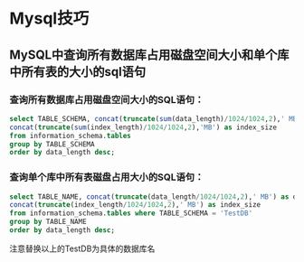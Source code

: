 # Mysql技巧

## MySQL中查询所有数据库占用磁盘空间大小和单个库中所有表的大小的sql语句

### 查询所有数据库占用磁盘空间大小的SQL语句：

```sql
select TABLE_SCHEMA, concat(truncate(sum(data_length)/1024/1024,2),' MB') as data_size,
concat(truncate(sum(index_length)/1024/1024,2),'MB') as index_size
from information_schema.tables
group by TABLE_SCHEMA
order by data_length desc;
```

### 查询单个库中所有表磁盘占用大小的SQL语句：

```sql
select TABLE_NAME, concat(truncate(data_length/1024/1024,2),' MB') as data_size,
concat(truncate(index_length/1024/1024,2),' MB') as index_size
from information_schema.tables where TABLE_SCHEMA = 'TestDB'
group by TABLE_NAME
order by data_length desc;
```

注意替换以上的TestDB为具体的数据库名